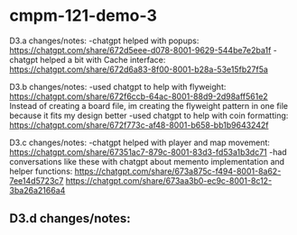 # cmpm-121-demo-3

D3.a changes/notes:
-chatgpt helped with popups: https://chatgpt.com/share/672d5eee-d078-8001-9629-544be7e2ba1f
-chatgpt helped a bit with Cache interface: https://chatgpt.com/share/672d6a83-8f00-8001-b28a-53e15fb27f5a

D3.b changes/notes:
-used chatgpt to help with flyweight: https://chatgpt.com/share/672f6ccb-64ac-8001-88d9-2d98aff561e2
Instead of creating a board file, im creating the flyweight pattern in one file because it fits my design better
-used chatgpt to help with coin formatting: https://chatgpt.com/share/672f773c-af48-8001-b658-bb1b9643242f

D3.c changes/notes:
-chatgpt helped with player and map movement: https://chatgpt.com/share/67351ac7-879c-8001-83d3-fd53a1b3dc71
-had conversations like these with chatgpt about memento implementation and helper functions:
https://chatgpt.com/share/673a875c-f494-8001-8a62-7ee14d5723c7
https://chatgpt.com/share/673aa3b0-ec9c-8001-8c12-3ba26a2166a4

D3.d changes/notes:
-


